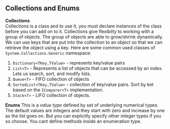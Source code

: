 ## Collections and Enums
**Collections**  
Collections is a class and to use it, you must declare instances of the class before you can add on to it. Collections give flexibilty to working with a group of objects. The group of objects are able to grow/shrink dynamically. We can use keys that are put into the collection to an object so that we can retrieve the object using a key. Here are some common used classes of `System.Collections.Generic` namespace:
1. `Dictionary<TKey,TValue>` - represents key/value pairs
2. `List<T>` - Represents a list of objects that can be accessed by an index. Lets us search, sort, and modify lists.
3. `Queue<T>` - FIFO collection of objects
4. `SortedList<TKey,TValue>` - collection of key/value pairs. Sort by ket based on the `IComparer<T>` implementation.
5. `Stack<T>` - LIFO collection of objects.

**Enums**
This is a *value type* defined by set of underlying numerical types. The default values are integers and they start with zero and increase by one as the list goes on. But you can explicitly specify other integer types if you so choose. You cant define methods inside an enumeration type. 
